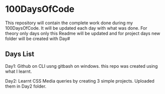  # 100DaysOfCode

This repository will contain the complete work done during my 100DaysOfCode.
It will be updated each day with what was done.
For theory only days only this Readme will be updated and for project days new folder will be created with Day#

 ## Days List
 Day1: Github on CLI usng gitbash on windows. this repo was created using what I learnt.
 
 Day2: Learnt CSS Media queries by creating 3 simple projects. Uploaded them in Day2 folder.
